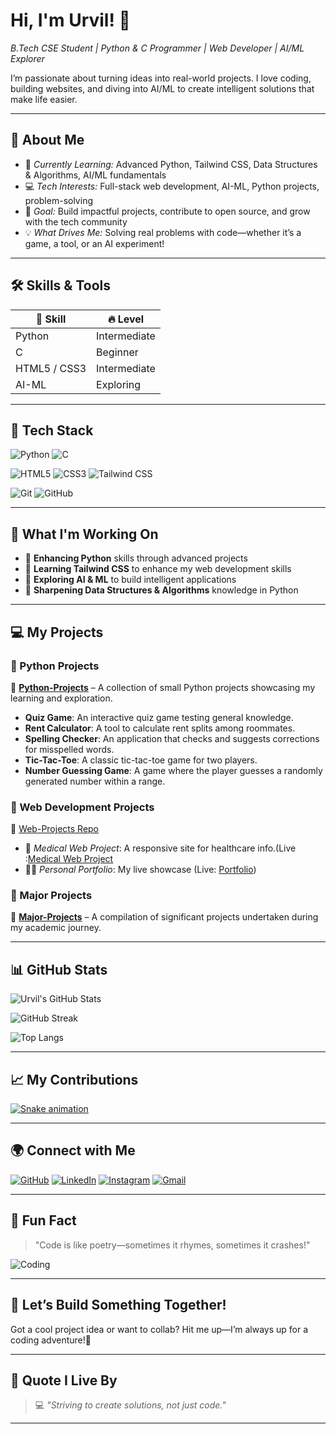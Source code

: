 # Hi, I'm Urvil! 👋  
*B.Tech CSE Student | Python & C Programmer | Web Developer | AI/ML Explorer*

I’m passionate about turning ideas into real-world projects. I love coding, building websites, and diving into AI/ML to create intelligent solutions that make life easier.

---

## 📖 About Me
- 🌱 *Currently Learning:* Advanced Python, Tailwind CSS, Data Structures & Algorithms, AI/ML fundamentals
- 💻 *Tech Interests:* Full-stack web development, AI-ML, Python projects, problem-solving
- 🎯 *Goal:* Build impactful projects, contribute to open source, and grow with the tech community
- 💡 *What Drives Me:* Solving real problems with code—whether it’s a game, a tool, or an AI experiment!

---

## 🛠 Skills & Tools
| 💪 Skill      | 🔥 Level                     |
|---------------|-----------------------------|
| Python       | Intermediate  |
| C            | Beginner   |
| HTML5 / CSS3 | Intermediate  |
| AI-ML        | Exploring    |

---


## 🚀 Tech Stack
![Python](https://img.shields.io/badge/Python-306998?style=for-the-badge&logo=python&logoColor=yellow)
![C](https://img.shields.io/badge/C-555555?style=for-the-badge&logo=c&logoColor=white)

![HTML5](https://img.shields.io/badge/HTML5-f06529?style=for-the-badge&logo=html5&logoColor=white)
![CSS3](https://img.shields.io/badge/CSS3-2965f1?style=for-the-badge&logo=css3&logoColor=white)
![Tailwind CSS](https://img.shields.io/badge/TailwindCSS-38B2AC?style=for-the-badge&logo=tailwind-css&logoColor=white)

![Git](https://img.shields.io/badge/Git-F05032?style=for-the-badge&logo=git&logoColor=white)
![GitHub](https://img.shields.io/badge/GitHub-181717?style=for-the-badge&logo=github&logoColor=white)

---


## 🚀 What I'm Working On
- 🚀 **Enhancing Python** skills through advanced projects
- 🎨 **Learning Tailwind CSS** to enhance my web development skills
- 🤖 **Exploring AI & ML** to build intelligent applications
- 🐍 **Sharpening Data Structures & Algorithms** knowledge in Python


---

## 💻 My Projects
### 🔹 Python Projects  
📌 [**Python-Projects**](https://github.com/uvpatel/Python-Projects) – A collection of small Python projects showcasing my learning and exploration.  
- **Quiz Game**: An interactive quiz game testing general knowledge.  
- **Rent Calculator**: A tool to calculate rent splits among roommates.  
- **Spelling Checker**: An application that checks and suggests corrections for misspelled words.  
- **Tic-Tac-Toe**: A classic tic-tac-toe game for two players.  
- **Number Guessing Game**: A game where the player guesses a randomly generated number within a range.  

### 🔹 Web Development Projects  
📂 [Web-Projects Repo](https://github.com/uvpatel/Web-Projects)  
- 💊 *Medical Web Project*: A responsive site for healthcare info.(Live :[Medical Web Project](https://mdcare.netlify.app/) 
- 🧑‍💻 *Personal Portfolio*: My live showcase (Live: [Portfolio](https://urvilpatel-portfolio.netlify.app/))  
### 🔹 Major Projects  
📌 [**Major-Projects**](https://github.com/uvpatel/Major-Projects) – A compilation of significant projects undertaken during my academic journey.  

---

## 📊 GitHub Stats
![Urvil's GitHub Stats](https://github-readme-stats.vercel.app/api?username=uvpatel&show_icons=true&theme=dracula) 

![GitHub Streak](https://github-readme-streak-stats.herokuapp.com/?user=uvpatel&theme=dracula) 

![Top Langs](https://github-readme-stats.vercel.app/api/top-langs/?username=uvpatel&layout=compact&theme=dracula)  

---

## 📈 My Contributions
[![Snake animation](https://github.com/eagrundy/eagrundy/blob/output/github-contribution-grid-snake.svg)](https://github.com/uvpatel)


---

## 🌍 Connect with Me
[![GitHub](https://img.icons8.com/color/48/000000/github.png)](https://github.com/uvpatel)
[![LinkedIn](https://img.icons8.com/color/48/000000/linkedin.png)](https://www.linkedin.com/in/urvil-patel-6995a0320)
[![Instagram](https://img.icons8.com/color/48/000000/instagram-new.png)](https://www.instagram.com/patelurvilv/)
[![Gmail](https://img.icons8.com/color/48/000000/gmail.png)](mailto:uvpatel7271@gmail.com)


---

## 🎉 Fun Fact
> "Code is like poetry—sometimes it rhymes, sometimes it crashes!"

![Coding](https://media.giphy.com/media/LmNwrBhejkK9EFP504/giphy.gif)

---

## 🤝 Let’s Build Something Together!
Got a cool project idea or want to collab? Hit me up—I’m always up for a coding adventure!🚀

---
## 🔖 Quote I Live By
> 💻 *"Striving to create solutions, not just code."*

---
